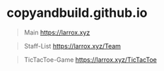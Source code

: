 # copyandbuild.github.io

> Main
https://larrox.xyz

> Staff-List
https://larrox.xyz/Team

> TicTacToe-Game
https://larrox.xyz/TicTacToe
